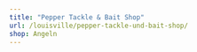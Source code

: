 ```yaml
---
title: "Pepper Tackle & Bait Shop"
url: /louisville/pepper-tackle-und-bait-shop/
shop: Angeln
---
```

